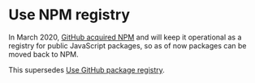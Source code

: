 # Use NPM registry

In March 2020,
[GitHub acquired NPM](https://github.blog/2020-03-16-npm-is-joining-github/) and
will keep it operational as a registry for public JavaScript packages, so as of
now packages can be moved back to NPM.

This supersedes
[Use GitHub package registry](https://github.com/bifravst/e2e-bdd-test-runner/blob/320da04ff3a9db05af4e793f2a34d018749024f0/adr/002-use-github-package-registry.md).
